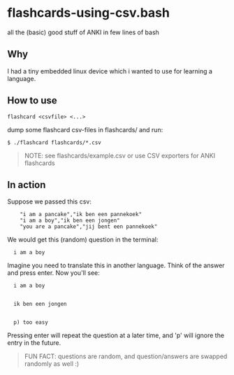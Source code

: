 flashcards-using-csv.bash
=========================

all the (basic) good stuff of ANKI in few lines of bash

## Why

I had a tiny embedded linux device which i wanted to use for learning a language.

## How to use 

`flashcard <csvfile> <...>`

dump some flashcard csv-files in flashcards/ and run:

    $ ./flashcard flashcards/*.csv

> NOTE: see flashcards/example.csv or use CSV exporters for ANKI flashcards

## In action

Suppose we passed this csv:

        "i am a pancake","ik ben een pannekoek"
        "i am a boy","ik ben een jongen"
        "you are a pancake","jij bent een pannekoek"

We would get this (random) question in the terminal:

      i am a boy


Imagine you need to translate this in another language.
Think of the answer and press enter.
Now you'll see:

      i am a boy
      
      
      ik ben een jongen
      
      
      p) too easy     

Pressing enter will repeat the question at a later time, and 'p' will ignore the entry in the future.

> FUN FACT: questions are random, and question/answers are swapped randomly as well :)
